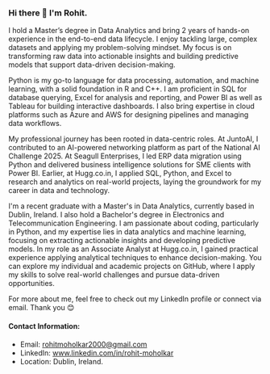 ### Hi there 👋 I'm Rohit. 

I hold a Master’s degree in Data Analytics and bring 2 years of hands-on experience in the end-to-end data lifecycle. I enjoy tackling large, complex datasets and applying my problem-solving mindset. My focus is on transforming raw data into actionable insights and building predictive models that support data-driven decision-making.

Python is my go-to language for data processing, automation, and machine learning, with a solid foundation in R and C++. I am proficient in SQL for database querying, Excel for analysis and reporting, and Power BI as well as Tableau for building interactive dashboards. I also bring expertise in cloud platforms such as Azure and AWS for designing pipelines and managing data workflows.  

My professional journey has been rooted in data-centric roles. At JuntoAI, I contributed to an AI-powered networking platform as part of the National AI Challenge 2025. At Seagull Enterprises, I led ERP data migration using Python and delivered business intelligence solutions for SME clients with Power BI. Earlier, at Hugg.co.in, I applied SQL, Python, and Excel to research and analytics on real-world projects, laying the groundwork for my career in data and technology. 

I'm a recent graduate with a Master's in Data Analytics, currently based in Dublin, Ireland. I also hold a Bachelor's degree in Electronics and Telecommunication Engineering. I am passionate about coding, particularly in Python, and my expertise lies in data analytics and machine learning, focusing on extracting actionable insights and developing predictive models. In my role as an Associate Analyst at Hugg.co.in, I gained practical experience applying analytical techniques to enhance decision-making. You can explore my individual and academic projects on GitHub, where I apply my skills to solve real-world challenges and pursue data-driven opportunities. 

For more about me, feel free to check out my LinkedIn profile or connect via email. Thank you 😊

#### Contact Information:

- Email: rohitmoholkar2000@gmail.com 
- LinkedIn: www.linkedin.com/in/rohit-moholkar
- Location: Dublin, Ireland. 
